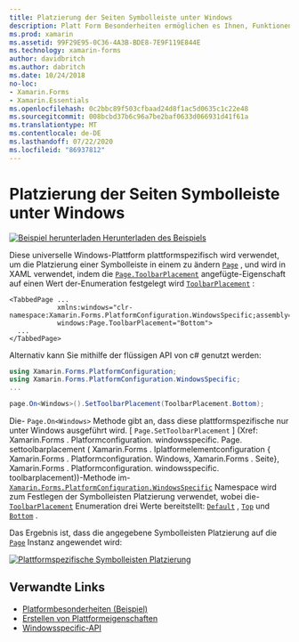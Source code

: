 ```yaml
---
title: Platzierung der Seiten Symbolleiste unter Windows
description: Platt Form Besonderheiten ermöglichen es Ihnen, Funktionen zu nutzen, die nur auf einer bestimmten Plattform verfügbar sind, ohne dass benutzerdefinierte Renderer oder Effekte implementiert werden. In diesem Artikel wird erläutert, wie Sie die Windows-plattformspezifische verwenden, mit der die Platzierung einer Symbolleiste auf einer Seite geändert wird.
ms.prod: xamarin
ms.assetid: 99F29E95-0C36-4A3B-BDE8-7E9F119E844E
ms.technology: xamarin-forms
author: davidbritch
ms.author: dabritch
ms.date: 10/24/2018
no-loc:
- Xamarin.Forms
- Xamarin.Essentials
ms.openlocfilehash: 0c2bbc89f503cfbaad24d8f1ac5d0635c1c22e48
ms.sourcegitcommit: 008bcbd37b6c96a7be2baf0633d066931d41f61a
ms.translationtype: MT
ms.contentlocale: de-DE
ms.lasthandoff: 07/22/2020
ms.locfileid: "86937812"
---
```

# <a name="page-toolbar-placement-on-windows"></a>Platzierung der Seiten Symbolleiste unter Windows

[![Beispiel herunterladen](~/media/shared/download.png) Herunterladen des Beispiels](https://docs.microsoft.com/samples/xamarin/xamarin-forms-samples/userinterface-platformspecifics)

Diese universelle Windows-Plattform plattformspezifisch wird verwendet, um die Platzierung einer Symbolleiste in einem zu ändern [`Page`](xref:Xamarin.Forms.Page) , und wird in XAML verwendet, indem die [`Page.ToolbarPlacement`](xref:Xamarin.Forms.PlatformConfiguration.WindowsSpecific.Page.ToolbarPlacementProperty) angefügte-Eigenschaft auf einen Wert der-Enumeration festgelegt wird [`ToolbarPlacement`](xref:Xamarin.Forms.PlatformConfiguration.WindowsSpecific.ToolbarPlacement) :

```xaml
<TabbedPage ...
            xmlns:windows="clr-namespace:Xamarin.Forms.PlatformConfiguration.WindowsSpecific;assembly=Xamarin.Forms.Core"
            windows:Page.ToolbarPlacement="Bottom">
  ...
</TabbedPage>
```

Alternativ kann Sie mithilfe der flüssigen API von c# genutzt werden:

```csharp
using Xamarin.Forms.PlatformConfiguration;
using Xamarin.Forms.PlatformConfiguration.WindowsSpecific;
...

page.On<Windows>().SetToolbarPlacement(ToolbarPlacement.Bottom);
```

Die- `Page.On<Windows>` Methode gibt an, dass diese plattformspezifische nur unter Windows ausgeführt wird. [ `Page.SetToolbarPlacement` ] (Xref: Xamarin.Forms . Platformconfiguration. windowsspecific. Page. settoolbarplacement ( Xamarin.Forms . Iplatformelementconfiguration { Xamarin.Forms . Platformconfiguration. Windows, Xamarin.Forms . Seite}, Xamarin.Forms . Platformconfiguration. windowsspecific. toolbarplacement))-Methode im- [`Xamarin.Forms.PlatformConfiguration.WindowsSpecific`](xref:Xamarin.Forms.PlatformConfiguration.WindowsSpecific) Namespace wird zum Festlegen der Symbolleisten Platzierung verwendet, wobei die- [`ToolbarPlacement`](xref:Xamarin.Forms.PlatformConfiguration.WindowsSpecific.ToolbarPlacement) Enumeration drei Werte bereitstellt: [`Default`](xref:Xamarin.Forms.PlatformConfiguration.WindowsSpecific.ToolbarPlacement.Default) , [`Top`](xref:Xamarin.Forms.PlatformConfiguration.WindowsSpecific.ToolbarPlacement.Top) und [`Bottom`](xref:Xamarin.Forms.PlatformConfiguration.WindowsSpecific.ToolbarPlacement.Bottom) .

Das Ergebnis ist, dass die angegebene Symbolleisten Platzierung auf die [`Page`](xref:Xamarin.Forms.Page) Instanz angewendet wird:

[![Plattformspezifische Symbolleisten Platzierung](page-toolbar-placement-images/toolbar-placement.png)](page-toolbar-placement-images/toolbar-placement-large.png#lightbox "Plattformspezifische Symbolleisten Platzierung")

## <a name="related-links"></a>Verwandte Links

- [Platformbesonderheiten (Beispiel)](https://docs.microsoft.com/samples/xamarin/xamarin-forms-samples/userinterface-platformspecifics)
- [Erstellen von Plattformeigenschaften](~/xamarin-forms/platform/platform-specifics/index.md#creating-platform-specifics)
- [Windowsspecific-API](xref:Xamarin.Forms.PlatformConfiguration.WindowsSpecific)

